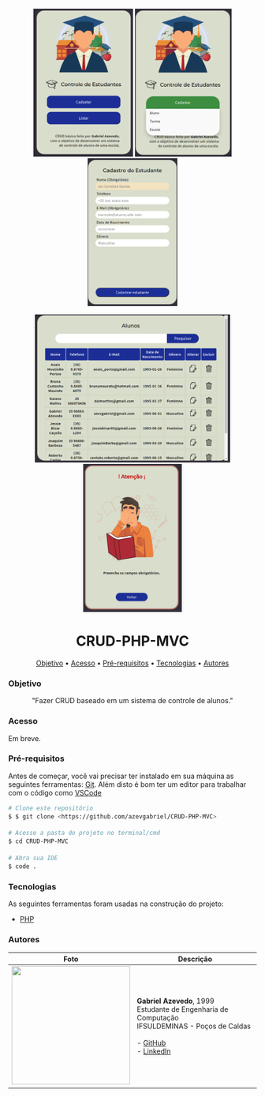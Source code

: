 

<p align="center" float="left">
  <img  src="public/img/screenshot_01.png" height="300" />
  <img  src="public/img/screenshot_02.png" height="300" />
  <img  src="public/img/screenshot_03.png" height="300" />
</p>
<p align="center" float="left">
  <img  src="public/img/screenshot_04.png" height="300" />
  <img  src="public/img/screenshot_05.png" height="300" />
</p>

<h1 align="center">CRUD-PHP-MVC</h1>

<p align="center">
 <a href="#Objetivo">Objetivo</a> •
 <a href="#Acesso">Acesso</a> •
 <a href="#Pré-requisitos">Pré-requisitos</a> • 
 <a href="#Tecnologias">Tecnologias</a> • 
 <a href="#Autores">Autores</a>
</p>


### Objetivo

<p align="center">"Fazer CRUD baseado em um sistema de controle de alunos."</p>

### Acesso

Em breve.

### Pré-requisitos

Antes de começar, você vai precisar ter instalado em sua máquina as seguintes ferramentas:
[Git](https://git-scm.com). 
Além disto é bom ter um editor para trabalhar com o código como [VSCode](https://code.visualstudio.com/)

```bash
# Clone este repositório
$ $ git clone <https://github.com/azevgabriel/CRUD-PHP-MVC>

# Acesse a pasta do projeto no terminal/cmd
$ cd CRUD-PHP-MVC

# Abra sua IDE
$ code .

```

### Tecnologias

As seguintes ferramentas foram usadas na construção do projeto:

- [PHP](https://www.php.net/)

### Autores

Foto   | Descrição
--------- | ------
<img src="https://github.com/azevgabriel.png" width="240" height="240"/>| <strong>Gabriel Azevedo</strong>, 1999 </br> Estudante de Engenharia de Computação </br>IFSULDEMINAS - Poços de Caldas</br></br> - <a href="https://github.com/azevgabriel">GitHub</a> </br> - <a href="https://www.linkedin.com/in/azevgabriel/">LinkedIn</a>
